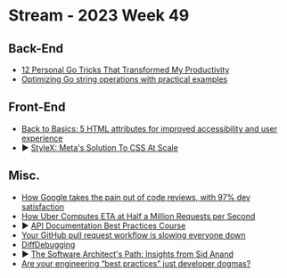 # Stream - 2023 Week 49

## Back-End

- [12 Personal Go Tricks That Transformed My Productivity](https://blog.devtrovert.com/p/12-personal-go-tricks-that-transformed)
- [Optimizing Go string operations with practical examples](https://medium.com/@ozoniuss/optimizing-go-string-operations-with-practical-examples-83df39b776fb)

## Front-End

- [Back to Basics: 5 HTML attributes for improved accessibility and user experience](https://www.htmhell.dev/adventcalendar/2023/4/)
- ▶️ [StyleX: Meta's Solution To CSS At Scale](https://www.youtube.com/watch?v=6ZDiGtg1jN4)

## Misc.

- [How Google takes the pain out of code reviews, with 97% dev satisfaction](https://engineercodex.substack.com/p/how-google-takes-the-pain-out-of)
- [How Uber Computes ETA at Half a Million Requests per Second](https://newsletter.systemdesign.one/p/uber-eta)
- ▶️ [API Documentation Best Practices Course](https://www.freecodecamp.org/news/api-documentation-best-practices-course/)
- [Your GitHub pull request workflow is slowing everyone down](https://graphite.dev/blog/your-github-pr-workflow-is-slow)
- [DiffDebugging](https://martinfowler.com/bliki/DiffDebugging.html)
- ▶️ [The Software Architect's Path: Insights from Sid Anand](https://www.infoq.com/podcasts/sid-anand-software-architect-path/)
- [Are your engineering “best practices” just developer dogmas?](https://shiftmag.dev/software-engineering-best-practices-dogmas-1681/)
